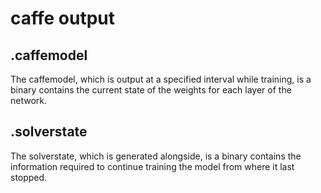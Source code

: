 # caffe output

## .caffemodel

The caffemodel, which is output at a specified interval while training, is a binary contains the current state of the weights for each layer of the network.

## .solverstate

The solverstate, which is generated alongside, is a binary contains the information required to continue training the model from where it last stopped.